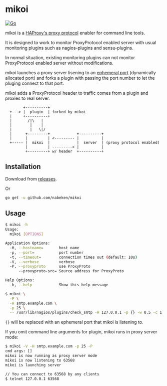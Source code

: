 # mikoi

[![Go](https://github.com/nabeken/mikoi/actions/workflows/go.yml/badge.svg)](https://github.com/nabeken/mikoi/actions/workflows/go.yml)

mikoi is a [HAProxy's proxy protocol](http://www.haproxy.org/download/1.5/doc/proxy-protocol.txt) enabler for command line tools.

It is designed to work to monitor ProxyProtocol enabled server with usual monitoring plugins such as nagios-plugins and sensu-plugins.

In normal situation, existing monitoring plugins can not monitor ProxyProtocol enabled server without modifications.

mikoi launches a proxy server lisening to an [ephemeral port](http://www.ncftp.com/ncftpd/doc/misc/ephemeral_ports.html) (dynamically allocated port) and forks a plugin with passing the port number to let the pluging connect to that port.

mikoi adds a ProxyProtocol header to traffic comes from a plugin and proxies to real server.

```text
        +----------+
  +---> |  plugin  | forked by mikoi
  |     +----------+
  |       /|\   |
  |        |    |
  |        |   \|/
  |      +---------+            +----------+
  |      |         | <--------- |          |
  +----- |  mikoi  |            |  server  | (proxy protocol enabled)
         |         | ---------> |          |
         +---------+ w/ header  +----------+
```

## Installation

Download from [releases](https://github.com/nabeken/mikoi/releases).

Or

```sh
go get -u github.com/nabeken/mikoi
```

## Usage

```sh
$ mikoi -h
Usage:
  mikoi [OPTIONS]

Application Options:
  -H, --hostname=       host name
  -p, --port=           port number
  -t, --timeout=        connection times out (default: 10s)
  -V, --verbose         verbose
  -P, --proxyproto      use ProxyProto
      --proxyproto-src= Source address for ProxyProto

Help Options:
  -h, --help            Show this help message
```

```sh
$ mikoi \
  -P \
  -H smtp.example.com \
  -p 25 \
  -- /usr/lib/nagios/plugins/check_smtp -H 127.0.0.1 -p {} -w 0.5 -c 1.0
```

`{}` will be replaced with an ephemeral port that mikoi is listening to.

If you omit command line arguments for plugin, mikoi runs in proxy server mode:

```sh
$ mikoi -V -H smtp.example.com -p 25 -P
cmd args: []
mikoi is now running as proxy server mode
mikoi is now listening to 63568
mikoi is launching server

// You can connect to 63568 by any clients
$ telnet 127.0.0.1 63568
```
